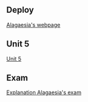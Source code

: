 ## Deploy
[Alagaesia's webpage](https://rafael2026.github.io/frontend/Alagaesia)

## Unit 5
[Unit 5](https://drive.google.com/file/d/1_3I2dWmbtlMy7wW-jLcwrlwR6BtMl6YQ/view)

## Exam
[Explanation Alagaesia's exam](https://drive.google.com/file/d/11Kc48YP0rwre84n7KrighMo_DDny3H58/view)
